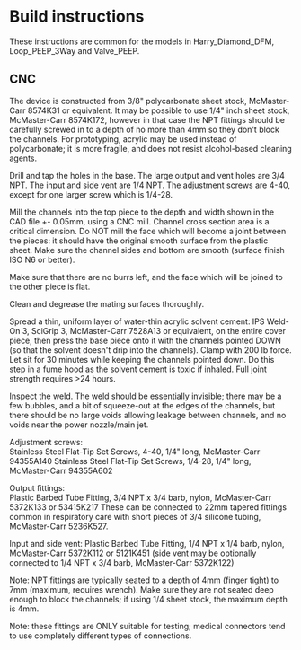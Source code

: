 # Build instructions

These instructions are common for the models in Harry_Diamond_DFM, Loop_PEEP_3Way and Valve_PEEP.

## CNC

The device is constructed from 3/8" polycarbonate sheet stock, McMaster-Carr 8574K31 or equivalent.  It may be possible to use 1/4" inch sheet stock, McMaster-Carr 8574K172, however in that case the NPT fittings should be carefully screwed in to a depth of no more than 4mm so they don't block the channels. For prototyping, acrylic may be used instead of polycarbonate; it is more fragile, and does not resist alcohol-based cleaning agents.

Drill and tap the holes in the base.  The large output and vent holes are 3/4 NPT.  The input and side vent are 1/4 NPT.  The adjustment screws are 4-40, except for one larger screw which is 1/4-28.

Mill the channels into the top piece to the depth and width shown in the CAD file +- 0.05mm, using a CNC mill.  Channel cross section area is a critical dimension.  Do NOT mill the face which will become a joint between the pieces: it should have the original smooth surface from the plastic sheet.  Make sure the channel sides and bottom are smooth (surface finish ISO N6 or better).

Make sure that there are no burrs left, and the face which will be joined to the other piece is flat.

Clean and degrease the mating surfaces thoroughly.

Spread a thin, uniform layer of water-thin acrylic solvent cement: IPS Weld-On 3, SciGrip 3, McMaster-Carr 7528A13 or equivalent, on the entire cover piece, then press the base piece onto it with the channels pointed DOWN (so that the solvent doesn't drip into the channels).  Clamp with 200 lb force.  Let sit for 30 minutes while keeping the channels pointed down.  Do this step in a fume hood as the solvent cement is toxic if inhaled.  Full joint strength requires >24 hours.

Inspect the weld.  The weld should be essentially invisible; there may be a few bubbles, and a bit of squeeze-out at the edges of the channels, but there should be no large voids allowing leakage between channels, and no voids near the power nozzle/main jet.

Adjustment screws:  
Stainless Steel Flat-Tip Set Screws, 4-40, 1/4" long, McMaster-Carr 94355A140
Stainless Steel Flat-Tip Set Screws, 1/4-28, 1/4" long, McMaster-Carr 94355A602

Output fittings:    
Plastic Barbed Tube Fitting, 3/4 NPT x 3/4 barb, nylon, McMaster-Carr 5372K133 or 53415K217	
These can be connected to 22mm tapered fittings common in respiratory care with short pieces of 3/4 silicone tubing, McMaster-Carr 5236K527.

Input and side vent: 
Plastic Barbed Tube Fitting, 1/4 NPT x 1/4 barb, nylon, McMaster-Carr 5372K112 or 5121K451
(side vent may be optionally connected to 1/4 NPT x 3/4 barb, McMaster-Carr 5372K122)

Note: NPT fittings are typically seated to a depth of 4mm (finger tight) to 7mm (maximum, requires wrench).  Make sure they are not seated deep enough to block the channels; if using 1/4 sheet stock, the maximum depth is 4mm.

Note: these fittings are ONLY suitable for testing; medical connectors tend to use completely different types of connections.
